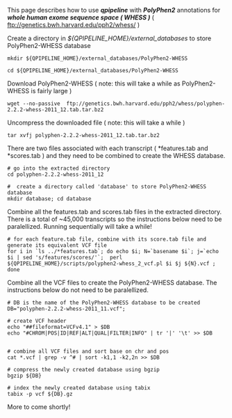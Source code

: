 

This page describes how to use **_qpipeline_** with **_PolyPhen2_** annotations for **_whole human exome sequence space ( WHESS )_** ( ftp://genetics.bwh.harvard.edu/pph2/whess/ )


Create a directory in *${QPIPELINE_HOME}/external_databases* to store PolyPhen2-WHESS database
```
mkdir ${QPIPELINE_HOME}/external_databases/PolyPhen2-WHESS

cd ${QPIPELINE_HOME}/external_databases/PolyPhen2-WHESS
```

Download PolyPhen2-WHESS ( note: this will take a while as PolyPhen2-WHESS is fairly large )
```
wget --no-passive  ftp://genetics.bwh.harvard.edu/pph2/whess/polyphen-2.2.2-whess-2011_12.tab.tar.bz2
```

Uncompress the downloaded file ( note: this will take a while )
```
tar xvfj polyphen-2.2.2-whess-2011_12.tab.tar.bz2
```

There are two files associated with each transcript ( *features.tab and *scores.tab ) and they need to be combined to create the WHESS database.  

```
# go into the extracted directory
cd polyphen-2.2.2-whess-2011_12

#  create a directory called 'database' to store PolyPhen2-WHESS database
mkdir database; cd database
```
Combine all the features.tab and scores.tab files in the extracted directory.  There is a total of ~45,000 transcripts so the instructions below need to be paralellized.  Running sequentially will take a while!
```
# for each feature.tab file, combine with its score.tab file and generate its equivalent VCF file
for i in `ls ../*features.tab`; do echo $i; N=`basename $i`; j=`echo $i | sed 's/features/scores/'`;  perl ${QPIPELINE_HOME}/scripts/polyphen2-whess_2_vcf.pl $i $j ${N}.vcf ; done
```
Combine all the VCF files to create the PolyPhen2-WHESS database.  The instructions below do not need to be paralellized.
```
# DB is the name of the PolyPhen2-WHESS database to be created
DB="polyphen-2.2.2-whess-2011_11.vcf";

# create VCF header 
echo "##fileformat=VCFv4.1" > $DB
echo "#CHROM|POS|ID|REF|ALT|QUAL|FILTER|INFO" | tr '|' '\t' >> $DB


# combine all VCF files and sort base on chr and pos
cat *.vcf | grep -v ^# | sort -k1,1 -k2,2n >> $DB

# compress the newly created database using bgzip
bgzip ${DB}

# index the newly created database using tabix
tabix -p vcf ${DB}.gz
```
More to come shortly!


